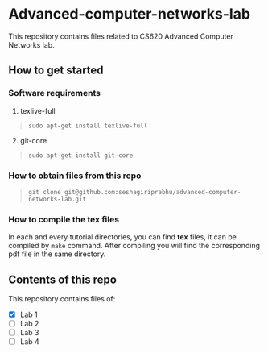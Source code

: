 Advanced-computer-networks-lab
==============================

This repository contains files related to CS620 Advanced Computer Networks lab.

## How to get started ##

### Software requirements ###

1. texlive-full
> `sudo apt-get install texlive-full`

2. git-core
> `sudo apt-get install git-core`

### How to obtain files from this repo ###

> `git clone git@github.com:seshagiriprabhu/advanced-computer-networks-lab.git`

### How to compile the tex files ###

In each and every tutorial directories, you can find **tex** files, it can be compiled by `make` command.
After compiling you will find the corresponding pdf file in the same directory.

## Contents of this repo ##

This repository contains files of: 

- [x] Lab 1
- [ ] Lab 2
- [ ] Lab 3
- [ ] Lab 4
